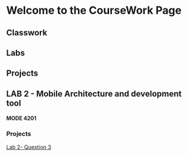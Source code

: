 <html>
<body>
  <h1>Welcome to the CourseWork Page</h1>
  <h2>Classwork</h2>
  <h2>Labs</h2>
  <h2>Projects</h2>
  <h2>LAB 2 - Mobile Architecture and development tool</h2>
  <h4>MODE 4201</h4>
  <h3>Projects</h3>
  <a href="lab2q3.md">Lab 2- Question 3</a>
  </body>
</html>
